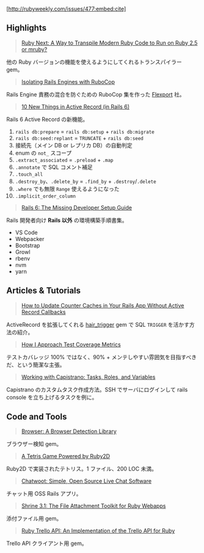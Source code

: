 [http://rubyweekly.com/issues/477:embed:cite]

## Highlights

> [Ruby Next: A Way to Transpile Modern Ruby Code to Run on Ruby 2.5 or mruby?](https://rubyweekly.com/link/80272/web)

他の Ruby バージョンの機能を使えるようにしてくれるトランスパイラー gem。

> [Isolating Rails Engines with RuboCop](https://rubyweekly.com/link/80274/web)

Rails Engine 責務の混合を防ぐための RuboCop 集を作った [Flexport](https://www.flexport.com/) 社。

> [10 New Things in Active Record (in Rails 6)](https://rubyweekly.com/link/80277/web)

Rails 6 Active Record の新機能。

1. `rails db:prepare` = `rails db:setup` + `rails db:migrate`
2. `rails db:seed:replant` = `TRUNCATE` + `rails db:seed`
3. 接続先（メイン DB or レプリカ DB）の自動判定
4. enum の `not_` スコープ
5. `.extract_associated` = `.preload` + `.map`
6. `.annotate` で SQL コメント補足
7. `.touch_all`
8. `.destroy_by`、`.delete_by` = `.find_by` + `.destroy`/`.delete`
9. `.where` でも無限 `Range` 使えるようになった
10. `.implicit_order_column`

> [Rails 6: The Missing Developer Setup Guide](https://rubyweekly.com/link/80279/web)

Rails 開発者向け **Rails 以外** の環境構築手順書集。

- VS Code
- Webpacker
- Bootstrap
- Growl
- rbenv
- nvm
- yarn

## Articles & Tutorials

> [How to Update Counter Caches in Your Rails App Without Active Record Callbacks](https://rubyweekly.com/link/80283/web)

ActiveRecord を拡張してくれる [hair_trigger](https://github.com/jenseng/hair_trigger) gem で SQL `TRIGGER` を活かす方法の紹介。

> [How I Approach Test Coverage Metrics](https://rubyweekly.com/link/80289/web)

テストカバレッジ 100% ではなく、90% + メンテしやすい雰囲気を目指すべきだ、という簡潔な主張。

> [Working with Capistrano: Tasks, Roles, and Variables](https://rubyweekly.com/link/80288/web)

Capistrano のカスタムタスク作成方法。SSH でサーバにログインして rails console を立ち上げるタスクを例に。

## Code and Tools

> [Browser: A Browser Detection Library](https://rubyweekly.com/link/80291/web)

ブラウザー検知 gem。

> [A Tetris Game Powered by Ruby2D](https://rubyweekly.com/link/80292/web)

Ruby2D で実装されたテトリス。1 ファイル、200 LOC 未満。

> [Chatwoot: Simple, Open Source Live Chat Software](https://rubyweekly.com/link/80293/web)

チャット用 OSS Rails アプリ。

> [Shrine 3.1: The File Attachment Toolkit for Ruby Webapps](https://rubyweekly.com/link/80295/web)

添付ファイル用 gem。

> [Ruby Trello API: An Implementation of the Trello API for Ruby](https://rubyweekly.com/link/80296/web)

Trello API クライアント用 gem。
